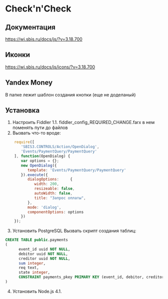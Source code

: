 # Check'n'Check

## Документация
https://wi.sbis.ru/docs/js/?v=3.18.700

## Иконки
https://wi.sbis.ru/docs/js/icons/?v=3.18.700

## Yandex Money
В папке лежит шаблон создания кнопки (еще не доделаный)

## Установка
1. Настроить Fiddler
	1.1. fiddler_config_REQUIRED_CHANGE.farx в нем поменять пути до файлов
2. Вызвать что-то вроде:
```javascript
    require([
       'SBIS3.CONTROLS/Action/OpenDialog',
       'Events/PaymentQuery/PaymentQuery'
    ], function(OpenDialog) {
       var options = {};
       new OpenDialog({
          template: 'Events/PaymentQuery/PaymentQuery'
       }).execute({
          dialogOptions:     {
             width: 200,
             resizeable: false,
             autoWidth: false,
             title: "Запрос оплаты",
          },
          mode: 'dialog',
          componentOptions: options
       })
    });
```

3. Установить PostgreSQL
    Вызвать скрипт создания таблиц:
```sql
CREATE TABLE public.payments
(
      event_id uuid NOT NULL,
      debitor uuid NOT NULL,
      creditor uuid NOT NULL,
      sum integer,
      req text,
      state integer,
      CONSTRAINT payments_pkey PRIMARY KEY (event_id, debitor, creditor)
)
```
4. Установить Node.js
	4.1.


